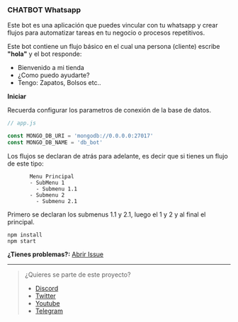 ### CHATBOT Whatsapp

Este bot es una aplicación que puedes vincular con tu whatsapp y crear flujos para automatizar tareas en tu negocio o procesos repetitivos.

Este bot contiene un flujo básico en el cual una persona (cliente) escribe **"hola"** y el bot responde:
- Bienvenido a mi tienda
- ¿Como puedo ayudarte?
- Tengo: Zapatos, Bolsos etc..

__Iniciar__

Recuerda configurar los parametros de conexión de la base de datos.
```js
// app.js

const MONGO_DB_URI = 'mongodb://0.0.0.0:27017'
const MONGO_DB_NAME = 'db_bot'
```

 Los flujos se declaran de atrás para adelante, es decir que si tienes un flujo de este tipo:
 
           Menu Principal
           - SubMenu 1
             - Submenu 1.1
           - Submenu 2
             - Submenu 2.1

  Primero se declaran los submenus 1.1 y 2.1, luego el 1 y 2 y al final el principal.

```
npm install
npm start
```

__¿Tienes problemas?:__ [Abrir Issue](https://github.com/codigoencasa/bot-whatsapp/issues/new/choose)

------
> ¿Quieres se parte de este proyecto?
> -   [Discord](https://link.codigoencasa.com/DISCORD)
> -   [Twitter](https://twitter.com/leifermendez)
> -   [Youtube](https://www.youtube.com/watch?v=5lEMCeWEJ8o&list=PL_WGMLcL4jzWPhdhcUyhbFU6bC0oJd2BR)
> -   [Telegram](https://t.me/leifermendez)
